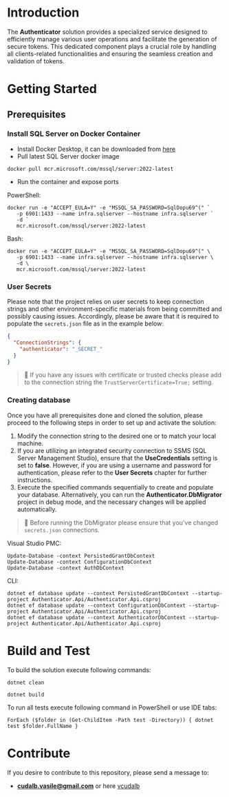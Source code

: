 # Introduction 
The **Authenticator** solution provides a specialized service designed to efficiently manage various user operations and facilitate the generation of secure tokens. 
This dedicated component plays a crucial role by handling all clients-related functionalities and ensuring the seamless creation and validation of tokens.

# Getting Started
## Prerequisites

### Install SQL Server on Docker Container
- Install Docker Desktop, it can be downloaded from [here](https://www.docker.com/products/docker-desktop/)
- Pull latest SQL Server docker image
```shell
docker pull mcr.microsoft.com/mssql/server:2022-latest
```
- Run the container and expose ports

PowerShell:
```shell
docker run -e "ACCEPT_EULA=Y" -e "MSSQL_SA_PASSWORD=SqlDopu69^(" `
   -p 6901:1433 --name infra.sqlserver --hostname infra.sqlserver `
   -d `
   mcr.microsoft.com/mssql/server:2022-latest
```
Bash:
```shell
docker run -e "ACCEPT_EULA=Y" -e "MSSQL_SA_PASSWORD=SqlDopu69^(" \
   -p 6901:1433 --name infra.sqlserver --hostname infra.sqlserver \
   -d \
   mcr.microsoft.com/mssql/server:2022-latest
```

### User Secrets
Please note that the project relies on user secrets to keep connection strings and other environment-specific materials from being committed and possibly causing issues.
Accordingly, please be aware that it is required to populate the `secrets.json` file as in the example below:

```json
{
  "ConnectionStrings": {
    "authenticator": "_SECRET_"
  }
}
```

> 📝 If you have any issues with certificate or trusted checks please add to the connection string the `TrustServerCertificate=True;` setting.

### Creating database
Once you have all prerequisites done and cloned the solution, please proceed to the following steps in order to set up and activate the solution:
1. Modify the connection string to the desired one or to match your local machine.
2. If you are utilizing an integrated security connection to SSMS (SQL Server Management Studio), ensure that the **UseCredentials** setting is set to **false**. However, if you are using a username and password for authentication, please refer to the **User Secrets** chapter for further instructions.
3. Execute the specified commands sequentially to create and populate your database. Alternatively, you can run the **Authenticator.DbMigrator** project in debug mode, and the necessary changes will be applied automatically.
> 📝 Before running the DbMigrator please ensure that you've changed `secrets.json` connections.

Visual Studio PMC:
```shell
Update-Database -context PersistedGrantDbContext
Update-Database -context ConfigurationDbContext
Update-Database -context AuthDbContext
```

CLI:
```shell
dotnet ef database update --context PersistedGrantDbContext --startup-project Authenticator.Api/Authenticator.Api.csproj
dotnet ef database update --context ConfigurationDbContext --startup-project Authenticator.Api/Authenticator.Api.csproj
dotnet ef database update --context AuthenticatorDbContext --startup-project Authenticator.Api/Authenticator.Api.csproj
```


# Build and Test
To build the solution execute following commands:
```shell 
dotnet clean 
```
```shell 
dotnet build 
```

To run all tests execute following command in PowerShell or use IDE tabs:
```shell
ForEach ($folder in (Get-ChildItem -Path test -Directory)) { dotnet test $folder.FullName }
```

# Contribute
If you desire to contribute to this repository, please send a message to:
- **cudalb.vasile@gmail.com** or here [vcudalb](https://github.com/vcudalb)
